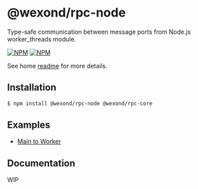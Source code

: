 # @wexond/rpc-node

Type-safe communication between message ports from Node.js worker_threads module.

[![NPM](https://img.shields.io/npm/v/@wexond/rpc-node.svg?style=flat-square)](https://www.npmjs.com/package/@wexond/rpc-node)
[![NPM](https://img.shields.io/npm/dm/@wexond/rpc-node?style=flat-square)](https://www.npmjs.com/package/@wexond/rpc-node)

See home [readme](https://github.com/wexond/rpc) for more details.

## Installation

```bash
$ npm install @wexond/rpc-node @wexond/rpc-core
```

## Examples

- [Main to Worker](https://github.com/wexond/rpc/tree/master/packages/rpc-node/examples/main-to-worker)

## Documentation

WIP

